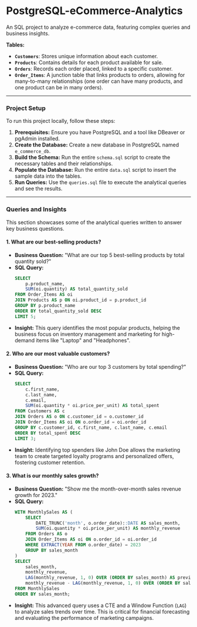 # PostgreSQL-eCommerce-Analytics
An SQL project to analyze e-commerce data, featuring complex queries and business insights.

**Tables:**

*   **`Customers`**: Stores unique information about each customer.
*   **`Products`**: Contains details for each product available for sale.
*   **`Orders`**: Records each order placed, linked to a specific customer.
*   **`Order_Items`**: A junction table that links products to orders, allowing for many-to-many relationships (one order can have many products, and one product can be in many orders).

---

### Project Setup

To run this project locally, follow these steps:

1.  **Prerequisites:** Ensure you have PostgreSQL and a tool like DBeaver or pgAdmin installed.
2.  **Create the Database:** Create a new database in PostgreSQL named `e_commerce_db`.
3.  **Build the Schema:** Run the entire `schema.sql` script to create the necessary tables and their relationships.
4.  **Populate the Database:** Run the entire `data.sql` script to insert the sample data into the tables.
5.  **Run Queries:** Use the `queries.sql` file to execute the analytical queries and see the results.

---

### Queries and Insights

This section showcases some of the analytical queries written to answer key business questions.

#### 1. What are our best-selling products?

*   **Business Question:** "What are our top 5 best-selling products by total quantity sold?"
*   **SQL Query:**
    ```sql
    SELECT
        p.product_name,
        SUM(oi.quantity) AS total_quantity_sold
    FROM Order_Items AS oi
    JOIN Products AS p ON oi.product_id = p.product_id
    GROUP BY p.product_name
    ORDER BY total_quantity_sold DESC
    LIMIT 5;
    ```
*   **Insight:** This query identifies the most popular products, helping the business focus on inventory management and marketing for high-demand items like "Laptop" and "Headphones".

#### 2. Who are our most valuable customers?

*   **Business Question:** "Who are our top 3 customers by total spending?"
*   **SQL Query:**
    ```sql
    SELECT
        c.first_name,
        c.last_name,
        c.email,
        SUM(oi.quantity * oi.price_per_unit) AS total_spent
    FROM Customers AS c
    JOIN Orders AS o ON c.customer_id = o.customer_id
    JOIN Order_Items AS oi ON o.order_id = oi.order_id
    GROUP BY c.customer_id, c.first_name, c.last_name, c.email
    ORDER BY total_spent DESC
    LIMIT 3;
    ```
*   **Insight:** Identifying top spenders like John Doe allows the marketing team to create targeted loyalty programs and personalized offers, fostering customer retention.

#### 3. What is our monthly sales growth?

*   **Business Question:** "Show me the month-over-month sales revenue growth for 2023."
*   **SQL Query:**
    ```sql
    WITH MonthlySales AS (
        SELECT
            DATE_TRUNC('month', o.order_date)::DATE AS sales_month,
            SUM(oi.quantity * oi.price_per_unit) AS monthly_revenue
        FROM Orders AS o
        JOIN Order_Items AS oi ON o.order_id = oi.order_id
        WHERE EXTRACT(YEAR FROM o.order_date) = 2023
        GROUP BY sales_month
    )
    SELECT
        sales_month,
        monthly_revenue,
        LAG(monthly_revenue, 1, 0) OVER (ORDER BY sales_month) AS previous_month_revenue,
        monthly_revenue - LAG(monthly_revenue, 1, 0) OVER (ORDER BY sales_month) AS monthly_growth
    FROM MonthlySales
    ORDER BY sales_month;
    ```
*   **Insight:** This advanced query uses a CTE and a Window Function (`LAG`) to analyze sales trends over time. This is critical for financial forecasting and evaluating the performance of marketing campaigns.
